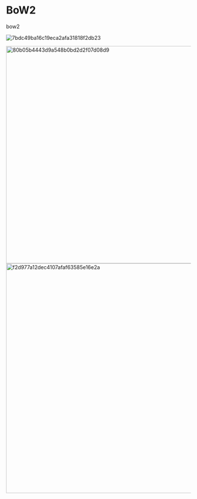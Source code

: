 # BoW2
bow2

![7bdc49ba16c19eca2afa31818f2db23](https://github.com/Lylilaaaa/BoW2/assets/93197170/e768251d-d75e-4e93-a712-e8b0d80d21c9)


<img width="593" alt="80b05b4443d9a548b0bd2d2f07d08d9" src="https://github.com/Lylilaaaa/BoW2/assets/93197170/c298471c-c301-4edf-971e-66aa336218b5">


<img width="627" alt="f2d977a12dec4107afaf63585e16e2a" src="https://github.com/Lylilaaaa/BoW2/assets/93197170/a7793763-33e5-4baa-91ac-305d9f08e875">
